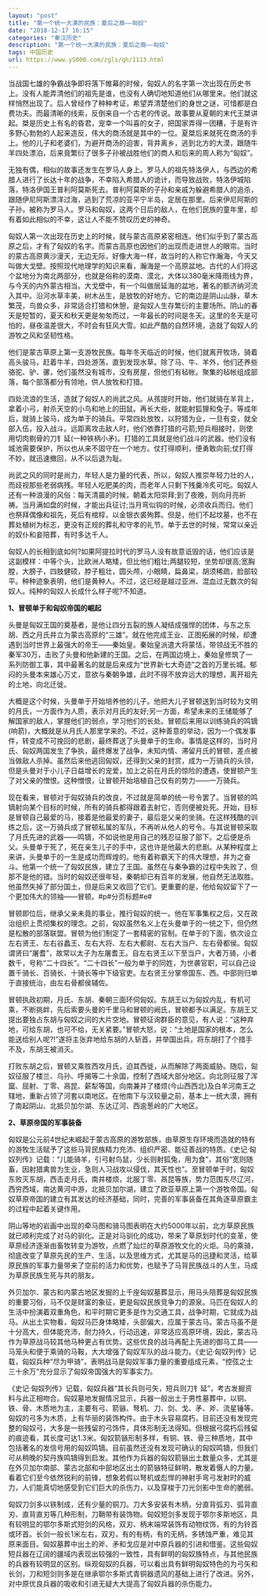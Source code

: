 ```yaml
---
layout: "post"
title: "第一个统一大漠的民族：夏后之裔——匈奴"
date: "2018-12-17 16:15"
categories: "秦汉历史"
description: "第一个统一大漠的民族：夏后之裔——匈奴"
tags: 中国历史
url: https://www.y5000.com/zgls/qh/1113.html
---
```






当战国七雄的争霸战争即将落下帷幕的时候，匈奴人的名字第一次出现在历史书上。没有人能弄清他们的祖先是谁，也没有人确切地知道他们从哪里来。他们就这样悄然出现了。后人曾经作了种种考证，希望弄清楚他们的身世之谜，可惜都是白费功夫。而最清晰的线索，反倒来自一个古老的传说。故事要从夏朝的末代王桀讲起。桀是历史上有名的昏君，宠幸一个叫喜的女子，把国家弄得一团糟，于是有许多野心勃勃的人起来造反，伟大的商汤就是其中的一位。夏桀后来就死在商汤的手上。他的儿子和老婆们，为避开商汤的迫害，背井离乡，逃到北方的大漠，跟随牛羊四处漂泊，后来竟繁衍了很多子孙被战胜他们的商人和后来的周人称为“匈奴”。

无独有偶，相似的故事还发生在罗马人身上。罗马人的祖先特洛伊人，与西边的希腊人进行了长达十年的战争，不幸陷入希腊人的诡计，而导致战败，特洛伊城陷落，特洛伊国王普利阿莫斯死去。普利阿莫斯的子孙和亲戚为躲避希腊人的追杀，跟随伊尼阿斯漂洋过海，逃到了荒凉的亚平宁半岛，定居在那里。后来伊尼阿斯的子孙，被称为罗马人。罗马和匈奴，这两个日后的敌人，在他们民族的童年里，却有着如此相似的不幸，这让人不能不赞叹历史的神奇。

匈奴人第一次出现在历史上的时候，就与蒙古高原紧密相连。他们似乎到了蒙古高原之后，才有了匈奴的名字。而蒙古高原也因他们的出现而走进世人的眼帘。当时的蒙古高原黄沙漫天，无边无际，好像大海一样，故当时的人称它作瀚海，今天又叫做大戈壁。按照现代地理学的知识来看，瀚海是一个高原盆地。古代的人们将这个盆地分为南北两部分，也就是俗称的漠南、漠北，大体以380毫米降雨线为界，与今天的内外蒙古相当。大戈壁中，有一个叫做居延海的盆地，著名的额济纳河流入其中。沿河水草丰美，树木丛生，是放牧的好地方。它的南边是阴山山脉，草木繁茂，鸟兽众多，非常适合打猎和休憩，是匈奴人生存繁衍的主要场所。阴山的春天是短暂的，夏天和秋天更是匆匆而过，一年最长的时间是冬天。这里的冬天是可怕的，昼夜温差很大，不时会有狂风大雪。如此严酷的自然环境，造就了匈奴人的游牧之风和坚韧性格。

他们是蒙古草原上第一支游牧民族。每年冬天临近的时候，他们就离开牧场，骑着高头骏马，赶着牛羊，四处游荡，直到发现水草。除了马、牛、羊外，他们还养些骆驼、驴、骡，他们虽然没有城市，没有房屋，但他们有毡帐。聚集的毡帐组成部落，每个部落都分有领地，供人放牧和打猎。

四处流浪的生活，造就了匈奴人的尚武之风。从孩提时开始，他们就骑在羊背上，拿着小弓，射杀天空的小鸟和地上的田鼠。再长大些，就能射狐狸和兔子。等成年后，就骑上骏马，成为单于的骑兵。平常四处放牧，以狩猎为业，一旦有变，就全部入伍，投入战斗。远距离攻击敌人时，他们依靠打猎的弓箭;短兵相接时，则使用切肉剔骨的刀钅延(一种铁柄小矛)。打猎的工具就是他们战斗的武器。他们没有城池需要保护，所以也从来不固守在一个地方。仗打得顺利，便勇敢向前;仗打得不妙，就迅速撤回，从不以后退为耻。

尚武之风的同时是尚力，年轻人是力量的代表，所以，匈奴人推崇年轻力壮的人，而歧视那些老弱病残。年轻人吃肥美的肉，而老年人只剩下残羹冷炙可吃。匈奴人还有一种浪漫的风俗：每天清晨的时候，朝着太阳崇拜;到了夜晚，则向月亮祈祷。当月满如盘的时候，才能出兵征讨;当月弯似钩的时候，必须收兵而归。他们也祭拜偶像和祖先，死后有棺椁，以金银衣裘殉葬。但是，他们不起坟墓，也不在葬处植树为标志，更没有正规的葬礼和守孝的礼节。单于去世的时候，常常以亲近的奴仆和妾陪葬，有时多达千人。

匈奴人的长相到底如何?如果阿提拉时代的罗马人没有故意诋毁的话，他们应该是这副模样：中等个头，比欧洲人略矮，但比他们粗壮;两腿较短，坐势却很高;宽胸膛，大膀子，四肢健硕，脖子粗壮，圆头颅，小眼睛，扁鼻梁，胡须稀疏，脸部较平。种种迹象表明，他们是黄种人。不过，这已经是越过亚洲、混血过无数次的匈奴人。纯种的匈奴人长成什么样子呢?不知道。

**1、冒顿单于和匈奴帝国的崛起**

头曼是匈奴王国的奠基者，是他让四分五裂的族人凝结成强悍的团体，与东之东胡、西之月氏并立为蒙古高原的“三雄”。就在他完成王业、正图拓展的时候，却遭遇到当时世界上最强大的帝王——秦始皇。秦始皇派遣大将蒙恬，带领战无不胜的秦军30万，击败了头曼和他新建的王国。之后，在两国边境上，秦始皇修筑了一系列防御工事，其中最著名的就是后来成为“世界新七大奇迹”之首的万里长城。郁闷的头曼本来雄心万丈，意欲与秦朝争雄，此时不得不放弃远大的理想，离开祖先的土地，向北迁徙。

大概是这个时候，头曼单于开始培养他的儿子。他把大儿子冒顿送到当时较为文明的月氏，一方面作为人质，表示对月氏的友好;另一方面，希望未来的王储能够了解国家的敌人，掌握他们的弱点，学习他们的长处。冒顿后来用以训练骑兵的鸣镝(响箭)，大概就是从月氏人那里学来的。不过，这种善意的举动，因为一个偶发事件，转变成不可挽回的悲剧，最终葬送了头曼单于的生命。事情是这样的，当时月氏、匈奴两国发生了争执，最终爆发了战争，未知内情、滞留月氏的冒顿，差点被当做敌人杀掉。虽然后来他逃回匈奴，还得到父亲的封赏，成为一万骑兵的头领，但是头曼对于小儿子日益增长的宠爱，加上之前在月氏的惊险的遭遇，使冒顿产生了对父亲的憎恨。这种憎恨，让冒顿开始培植自己仅有的势力——一万骑兵。

现在看来，冒顿对于匈奴骑兵的改良，不过就是简单的统一号令罢了。当冒顿的鸣镝射向某个目标的时候，所有的骑兵都得跟着去射它，否则便被处死。开始，目标是冒顿自己最爱的马，接着是他最爱的妻子，最后是父亲的坐骑。在这样残酷的训练之后，这一万骑兵成了冒顿私属的军队，不再听从他人的号令。与其说冒顿采取了月氏先进的武器——鸣镝，不如说他是用自己的残忍征服了部下。之后便是杀父。头曼单于死了，死在亲生儿子的手中，这也许是他最大的悲剧。从某种程度上来讲，头曼单于的一生是成功而辉煌的。他有着称霸天下的伟大理想，并为之奋斗。他第一个统一了匈奴民族，建立了王国。虽然在与秦争霸的过程中失败了，但那不是他的错。当时的匈奴还很年轻，秦朝却已有百年的发展，他自然无法取胜。他虽然失掉了部分国土，但是后来又收回了它们。更重要的是，他给匈奴留下了一个更加伟大的领袖——冒顿。#p#分页标题#e#

冒顿即位后，继承父亲未竟的事业，推行匈奴的统一。他在军事集权之后，又在政治组织上贯彻集权的理念。之前，匈奴虽然名义上在头曼单于的一统之下，但仍然是松散的部落联盟。冒顿为他们制定了一套精密的官制。在单于的下面，依次设立左右贤王、左右谷蠡王、左右大将、左右大都尉、左右大当户、左右骨都侯。匈奴谓贤曰“屠耆”，故常以太子为左屠耆王。自左右贤王以下至当户，大者万骑，小者数千，号称“二十四长”。“二十四长”一般为单于的同姓，为世袭官职，可以自己设置千骑长、百骑长、十骑长等中下级官吏。左右贤王分掌帝国东、西。中部则归单于直接统治，由左右骨都侯辅佐。

冒顿执政初期，月氏、东胡、秦朝三面环伺匈奴。东胡王以为匈奴内乱，有机可乘，不断挑衅，先后索要头曼的千里马和冒顿的阙氏，冒顿都予以满足。东胡王又提出要独占东胡与匈奴之间的大片空地。冒顿征询群臣的意见，有人说：“这种弃地，可给东胡，也可不给，无关紧要。”冒顿大怒，说：“土地是国家的根本，怎么能送给别人呢?!”遂将主张弃地给东胡的人斩首，并举国出兵，将东胡打了个措手不及，东胡王被消灭。

打败东胡之后，冒顿又乘胜西攻月氏，迫其西徙，从而解除了两面威胁。随后，匈奴征服了楼兰、乌孙、呼揭等二十余国，控制了西域大部分地区。向北则征服了浑窳、屈射、丁零、鬲昆、薪犁等国，向南兼并了楼烦(今山西西北)及白羊河南王之辖地，重新占领了河套以南地区。在他南下与汉较量之前，基本上一统大漠，拥有了南起阴山、北抵贝加尔湖、东达辽河、西逾葱岭的广大地区。

**2、草原帝国的军事装备**

匈奴是公元前4世纪末崛起于蒙古高原的游牧部族，由草原生存环境而造就的特有的游牧生活赋予了这些马背民族精力充沛、组织严密、能征善战的特质。《史记·匈奴列传》记载：“儿能骑羊，引弓射鸟鼠，少长则射狐兔，用为食”，其俗“宽则随畜，因射猎禽兽为生业，急则人习战攻以侵伐，其天性也”。至冒顿单于时，匈奴东败灭东胡，西击走月氏，南并楼烦，北服丁零、鬲昆等族，势力范围东尽辽河，西穷西域，南达黄河中游，北抵贝加尔湖，建立了欧亚草原上第一个游牧帝国。匈奴草原帝国的建立有其发达的经济基础，同时，完善的军事装备在其角逐草原霸主的过程中起着关键作用。

阴山等地的岩画中出现的牵马图和骑马图表明在大约5000年以前，北方草原民族就已顺利完成了对马的驯化。正是对马驯化的成功，带来了草原划时代的变革，使草原经济逐渐由畜牧转变为游牧，点燃了灿烂的草原游牧文化的火炬。马的乘骑，彻底改变了草原先民的生产、生活，以及思维方式，尤其是马的迅捷和灵活，给草原民族的军事力量带来了空前的活力和优势，也赋予了马背民族战斗的人生，马成为草原民族生死与共的朋友。

外贝加尔、蒙古和内蒙古地区发掘的上千座匈奴墓葬显示，用马头陪葬是匈奴民族的重要习俗，马不仅是财富的象征，更是匈奴民族竞争力的源泉。马匹在匈奴人的生活中扮演着双重角色，和平时期它更多是作为交通工具，战争时期，它就成为战马。从出土实物看，匈奴马匹身体略矮，头部偏大，应属于蒙古马。蒙古马虽不是十分高大，但体能充沛，耐力持久，行动迅速，非常适应高原环境，因此，蒙古马作为草原战马较其他马种更占有优势。这些优良的战马再配上先进的御马工具——马笼头和便于乘骑的马鞍，大大增强了匈奴军队的战斗能力。《史记·匈奴列传》记载，匈奴兵种“尽为甲骑”，表明战马是匈奴军事力量的重要组成元素，“控弦之士三十余万”充分显示了匈奴帝国强大的军事实力。

《史记·匈奴列传》记载，匈奴兵器“其长兵则弓矢，短兵则刀钅延”，考古发掘资料与此正相吻合。匈奴墓地发掘情况显示，兵器一般出土于男性墓葬中，以铜、铁、骨、木质地为主，主要有弓、箭镞、弩机、刀、剑、戈、矛、斧、流星锤等。匈奴的弓多为木质，上有华丽的装饰构件。由于木头容易腐朽，目前还没有发现完整的匈奴弓，大多是一些残留的弓饰件，具体形制无法得知。但根据弓腐朽后残留的痕迹看，其长度可达1.3米。匈奴箭镞形制多样，有铜、铁、骨三种质地，其中包括著名的发信号用的匈奴鸣镝。目前虽然还没有发现可确认的匈奴鸣镝，但我们可从稍晚的契丹族鸣镝得到启发。其他作为兵器的匈奴箭镞出土数量众多，尤其是在外贝加尔南部、蒙古北部和中部地区出土的箭镞特征鲜明，散发着慑人的力量。看着它们至今依然锐利的前锋，想象若假以弩机或彪悍的神射手弯弓发射时的威力，人们能真切地感受到它们巨大的杀伤力，以及穿梭于刀光剑影中生命的脆弱。

匈奴刀剑多以铁制成，还有少量的铜刀。刀大多安装有木柄，分直背弧刃、弧背直刃、直背直刃等几种形制，刀鞘带有装饰物。匈奴短剑多发现于鄂尔多斯地区，具有较明显的鄂尔多斯式短剑的风格，双刃、柄末端常装饰有动物纹饰，有的为铃首或环首。长剑一般长1米左右，双刃，有的有柄，有的无柄，多锈蚀严重，难见其原来面目。匈奴墓葬中出土的斧、矛和戈应是对中原兵器的引进和借鉴。这些匈奴短兵器在辽阔的疆域内表现出较强的一致性，具有鲜明的匈奴族特点，与其他民族的兵器有较明显的区别。纵观匈奴的兵器，可以看出具有鲜明匈奴特色的为弓矢和长剑，刀和短剑则多是在继承鄂尔多斯式青铜器遗风的基础上进行了改进。另外，对中原优良兵器的吸收和引进无疑大大提高了匈奴兵器的杀伤能力。
